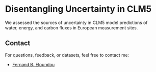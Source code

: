 # Disentangling Uncertainty in CLM5   
We assessed the sources of uncertainty in CLM5 model predictions of water, energy, and carbon fluxes in European measurement sites.

## Contact
For questions, feedback, or datasets, feel free to contact me:
- [Fernand B. Eloundou](https://github.com/FedoAIworld)
